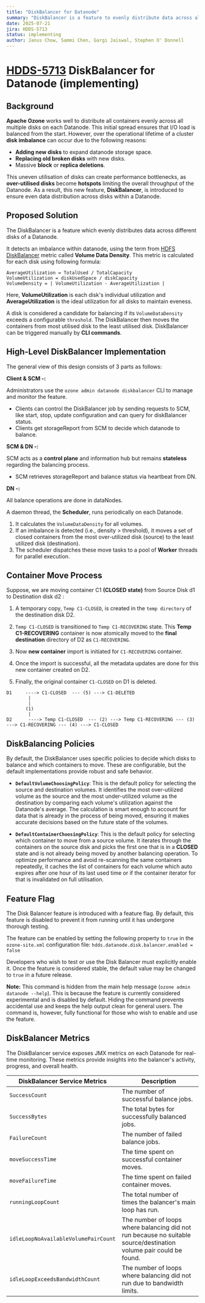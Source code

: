 ```yaml
---
title: "DiskBalancer for Datanode"
summary: "DiskBalancer is a feature to evenly distribute data across all disks within a Datanode for even disk utilisation."
date: 2025-07-21
jira: HDDS-5713
status: implementing
author: Janus Chow, Sammi Chen, Gargi Jaiswal, Stephen O' Donnell
---
```

<!--
  Licensed under the Apache License, Version 2.0 (the "License");
  you may not use this file except in compliance with the License.
  You may obtain a copy of the License at
   http://www.apache.org/licenses/LICENSE-2.0
  Unless required by applicable law or agreed to in writing, software
  distributed under the License is distributed on an "AS IS" BASIS,
  WITHOUT WARRANTIES OR CONDITIONS OF ANY KIND, either express or implied.
  See the License for the specific language governing permissions and
  limitations under the License. See accompanying LICENSE file.
-->
# [HDDS-5713](https://issues.apache.org/jira/browse/HDDS-5713) DiskBalancer for Datanode (implementing)

## Background
**Apache Ozone** works well to distribute all containers evenly
across all multiple disks on each Datanode. This initial spread
ensures that I/O load is balanced from the start. However,
over the operational lifetime of a cluster **disk imbalance** can
occur due to the following reasons:
- **Adding new disks** to expand datanode storage space.
- **Replacing old broken disks** with new disks.
- Massive **block** or **replica deletions**.

This uneven utilisation of disks can create performance bottlenecks, as
**over-utilised disks** become **hotspots** limiting the overall throughput of the
Datanode. As a result, this new feature, **DiskBalancer**, is introduced to
ensure even data distribution across disks within a Datanode.

## Proposed Solution
The DiskBalancer is a feature which evenly distributes data across
different disks of a Datanode.

It detects an imbalance within datanode, using the term from
[HDFS DiskBalancer](https://hadoop.apache.org/docs/stable/hadoop-project-dist/hadoop-hdfs/HDFSDiskbalancer.html)
metric called **Volume Data Density**. This metric is calculated for
each disk using following formula:

```
AverageUtilization = TotalUsed / TotalCapacity
VolumeUtilization = diskUsedSpace / diskCapacity
VolumeDensity = | VolumeUtilization - AverageUtilization |
```
Here, **VolumeUtilization** is each disk's individual utilization and
**AverageUtilization** is the ideal utilization for all disks to maintain
eveness.

A disk is considered a candidate for balancing if its `VolumeDataDensity` exceeds a configurable
`threshold`. The DiskBalancer then moves the containers from most
utilised disk to the least utilised disk. DiskBalancer can be triggered manually by **CLI commands**.

## High-Level DiskBalancer Implementation

The general view of this design consists of 3 parts as follows:

**Client & SCM -:**

Administrators use the `ozone admin datanode diskbalancer` CLI to manage and monitor the feature.
* Clients can control the DiskBalancer job by sending requests to SCM, like start,
stop, update configuration and can query for diskBalancer status.
* Clients get storageReport from SCM to decide which datanode to balance.

**SCM & DN -:**

SCM acts as a **control plane** and information hub but remains **stateless** 
regarding the balancing process.
* SCM retrieves storageReport and balance status via heartbeat from DN.

**DN -:**

All balance operations are done in dataNodes. 

A daemon thread, the **Scheduler**, runs periodically on each Datanode.
1.  It calculates the `VolumeDataDensity` for all volumes.
2.  If an imbalance is detected (i.e., density > threshold), it moves a set of closed containers
from the most over-utilized disk (source) to the least utilized disk (destination).
3.  The scheduler dispatches these move tasks to a pool of **Worker** threads for parallel execution.

## Container Move Process

Suppose, we are moving container C1 **(CLOSED state)** from Source Disk d1 to Destination disk d2 :
1. A temporary copy, `Temp C1-CLOSED`, is created in the `temp directory` of the destination disk D2.

2. `Temp C1-CLOSED` is transitioned to `Temp C1-RECOVERING` state. This **Temp C1-RECOVERING** container is now
atomically moved to the **final destination** directory of D2 as `C1-RECOVERING`.
3. Now **new container** import is initiated for `C1-RECOVERING` container.
4. Once the import is successful, all the metadata updates are done for this new container created on D2.
5. Finally, the original container `C1-CLOSED` on D1 is deleted.

```
D1     ----> C1-CLOSED  --- (5) ---> C1-DELETED
        |
        |
       (1)
        |
D2      ----> Temp C1-CLOSED  --- (2) ---> Temp C1-RECOVERING --- (3) ---> C1-RECOVERING --- (4) ---> C1-CLOSED
```
## DiskBalancing Policies

By default, the DiskBalancer uses specific policies to decide which disks to balance and which containers to move. These
are configurable, but the default implementations provide robust and safe behavior.

*   **`DefaultVolumeChoosingPolicy`**: This is the default policy for selecting the source and destination volumes. It 
identifies the most over-utilized volume as the source and the most under-utilized volume as the destination by comparing
each volume's utilization against the Datanode's average. The calculation is smart enough to account for data that is 
already in the process of being moved, ensuring it makes accurate decisions based on the future state of the volumes.

*   **`DefaultContainerChoosingPolicy`**: This is the default policy for selecting which container to move from a source
volume. It iterates through the containers on the source disk and picks the first one that is in a **CLOSED** state 
and is not already being moved by another balancing operation. To optimize performance and avoid re-scanning the same 
containers repeatedly, it caches the list of containers for each volume which auto expires after one hour of its last 
used time or if the container iterator for that is invalidated on full utilisation.

## Feature Flag

The Disk Balancer feature is introduced with a feature flag. By default, this feature is disabled to prevent it from 
running until it has undergone thorough testing.

The feature can be enabled by setting the following property to `true` in the `ozone-site.xml` configuration file:
`hdds.datanode.disk.balancer.enabled = false`

Developers who wish to test or use the Disk Balancer must explicitly enable it. Once the feature is 
considered stable, the default value may be changed to `true` in a future release.

**Note:** This command is hidden from the main help message (`ozone admin datanode --help`). This is because the feature
is currently considered experimental and is disabled by default. Hiding the command prevents accidental use and keeps
the help output clean for general users. The command is, however, fully functional for those who wish to enable and use
the feature.

## DiskBalancer Metrics

The DiskBalancer service exposes JMX metrics on each Datanode for real-time monitoring. These metrics provide insights
into the balancer's activity, progress, and overall health.

| DiskBalancer Service Metrics             | Description                                                                                                        |                                                                                                                                                             
|------------------------------------------|--------------------------------------------------------------------------------------------------------------------|
| `SuccessCount`                           | The number  of successful balance jobs.                                                                            | 
| `SuccessBytes`                           | The total bytes for successfully balanced jobs.                                                                    | 
| `FailureCount`                           | The number of failed balance jobs.                                                                                 |
| `moveSuccessTime`                        | The time spent on successful container moves.                                                                      |
| `moveFailureTime`                        | The time spent on failed container moves.                                                                          |
| `runningLoopCount`                       | The total number of times the balancer's main loop has run.                                                        |
| `idleLoopNoAvailableVolumePairCount `    | The number of loops where balancing did not run because no suitable source/destination volume pair could be found. |
| `idleLoopExceedsBandwidthCount`          | The number of loops where balancing did not run due to bandwidth limits.                                           |

